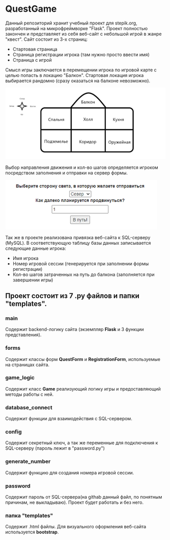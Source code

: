 # QuestGame
Данный репозиторий хранит учебный проект для stepik.org, разработанный на микрофреймворке "Flask".
Проект полностью закончен и представляет из себя веб-сайт с небольшой игрой в жанре "квест".
Сайт состоит из 3-х страниц:
- Стартовая страница
- Страница регистрации игрока (там нужно просто ввести имя)
- Страница с игрой

Смысл игры заключается в перемещении игрока по игровой карте с целью попасть в 
локацию "Балкон". Стартовая локация игрока выбирается рандомно (сразу оказаться
на балконе невозможно).

![img.png](.github/img.png "Игровая карта")

Выбор направления движения и кол-во шагов определяется игроком посредством заполнения
и отправки на сервер формы. 

![img_1.png](.github/img_1.png "Форма")

Так же в проекте реализована привязка веб-сайта к SQL-серверу (MySQL). 
В соответствующую таблицу базы данных записывается следующие данные игрока:
- Имя игрока
- Номер игровой сессии (генерируется при заполнении формы регистрации)
- Кол-во шагов затраченных на путь до балкона (заполняется при завершении игры)

## Проект состоит из 7 .py файлов и папки "templates".

### main
Содержит backend-логику сайта (экземпляр **Flask** и 3 функции представления).

### forms
Содержит классы форм **QuestForm** и **RegistrationForm**, используемые на страницах сайта.

### game_logic
Содержит класс **Game** реализующий логику игры и предоставляющий методы работы с ней. 

### database_connect
Содержит функции для взаимодействия с SQL-сервером.

### config
Содержит секретный ключ, а так же переменные для подключения к SQL-серверу 
(пароль лежит в "password.py")

### generate_number
Содержит функцию для создания номера игровой сессии.

### password
Содержит пароль от SQL-сервера(на githab данный файл, по понятным причинам, не выкладываю).
Проект будет работать и без него. 

### папка "templates"
Содержит .html файлы. Для визуального оформления веб-сайта используется
**bootstrap**.